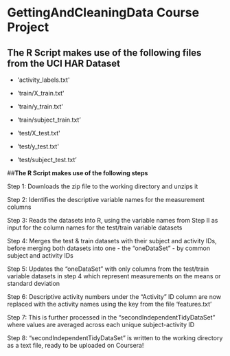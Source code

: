 GettingAndCleaningData Course Project
======================================

## **The R Script makes use of the following files from the UCI HAR Dataset**

* 'activity_labels.txt'

* 'train/X_train.txt'

* 'train/y_train.txt'

* 'train/subject_train.txt’

* 'test/X_test.txt'

* 'test/y_test.txt'

* 'test/subject_test.txt’


##**The R Script makes use of the following steps**


Step 1: Downloads the zip file to the working directory and unzips it

Step 2: Identifies the descriptive variable names for the measurement columns

Step 3: Reads the datasets into R, using the variable names from Step II as input for the column names for the test/train variable datasets

Step 4: Merges the test & train datasets with their subject and activity IDs, before merging both datasets into one - the “oneDataSet” - by common subject and activity IDs

Step 5: Updates the “oneDataSet” with only columns from the test/train variable datasets in step 4 which represent measurements on the means or standard deviation

Step 6: Descriptive activity numbers under the “Activity” ID column are now replaced with the activity names using the key from the file ‘features.txt’

Step 7: This is further processed in the “secondIndependentTidyDataSet” where values are averaged across each unique subject-activity ID

Step 8: “secondIndependentTidyDataSet” is written to the working directory as a text file, ready to be uploaded on Coursera!
